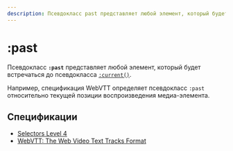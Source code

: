 ```yaml
---
description: Псевдокласс past представляет любой элемент, который будет встречаться до псевдокласса current()
---
```


# :past

Псевдокласс **`:past`** представляет любой элемент, который будет встречаться до псевдокласса [`:current()`](<:current().md>).

Например, спецификация WebVTT определяет псевдокласс `:past` относительно текущей позиции воспроизведения медиа-элемента.

## Спецификации

- [Selectors Level 4](https://drafts.csswg.org/selectors-4/#the-past-pseudo)
- [WebVTT: The Web Video Text Tracks Format](https://w3c.github.io/webvtt/#the-past-and-future-pseudo-classes)
